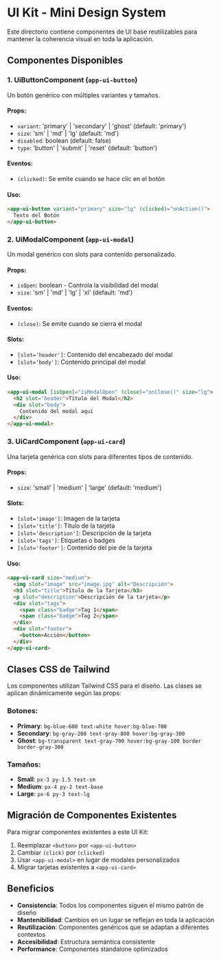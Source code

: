 # UI Kit - Mini Design System

Este directorio contiene componentes de UI base reutilizables para mantener la coherencia visual en toda la aplicación.

## Componentes Disponibles

### 1. UiButtonComponent (`app-ui-button`)

Un botón genérico con múltiples variantes y tamaños.

#### Props:
- `variant`: 'primary' | 'secondary' | 'ghost' (default: 'primary')
- `size`: 'sm' | 'md' | 'lg' (default: 'md')
- `disabled`: boolean (default: false)
- `type`: 'button' | 'submit' | 'reset' (default: 'button')

#### Eventos:
- `(clicked)`: Se emite cuando se hace clic en el botón

#### Uso:
```html
<app-ui-button variant="primary" size="lg" (clicked)="onAction()">
  Texto del Botón
</app-ui-button>
```

### 2. UiModalComponent (`app-ui-modal`)

Un modal genérico con slots para contenido personalizado.

#### Props:
- `isOpen`: boolean - Controla la visibilidad del modal
- `size`: 'sm' | 'md' | 'lg' | 'xl' (default: 'md')

#### Eventos:
- `(close)`: Se emite cuando se cierra el modal

#### Slots:
- `[slot='header']`: Contenido del encabezado del modal
- `[slot='body']`: Contenido principal del modal

#### Uso:
```html
<app-ui-modal [isOpen]="isModalOpen" (close)="onClose()" size="lg">
  <h2 slot="header">Título del Modal</h2>
  <div slot="body">
    Contenido del modal aquí
  </div>
</app-ui-modal>
```

### 3. UiCardComponent (`app-ui-card`)

Una tarjeta genérica con slots para diferentes tipos de contenido.

#### Props:
- `size`: 'small' | 'medium' | 'large' (default: 'medium')

#### Slots:
- `[slot='image']`: Imagen de la tarjeta
- `[slot='title']`: Título de la tarjeta
- `[slot='description']`: Descripción de la tarjeta
- `[slot='tags']`: Etiquetas o badges
- `[slot='footer']`: Contenido del pie de la tarjeta

#### Uso:
```html
<app-ui-card size="medium">
  <img slot="image" src="image.jpg" alt="Descripción">
  <h3 slot="title">Título de la Tarjeta</h3>
  <p slot="description">Descripción de la tarjeta</p>
  <div slot="tags">
    <span class="badge">Tag 1</span>
    <span class="badge">Tag 2</span>
  </div>
  <div slot="footer">
    <button>Acción</button>
  </div>
</app-ui-card>
```

## Clases CSS de Tailwind

Los componentes utilizan Tailwind CSS para el diseño. Las clases se aplican dinámicamente según las props:

### Botones:
- **Primary**: `bg-blue-600 text-white hover:bg-blue-700`
- **Secondary**: `bg-gray-200 text-gray-800 hover:bg-gray-300`
- **Ghost**: `bg-transparent text-gray-700 hover:bg-gray-100 border border-gray-300`

### Tamaños:
- **Small**: `px-3 py-1.5 text-sm`
- **Medium**: `px-4 py-2 text-base`
- **Large**: `px-6 py-3 text-lg`

## Migración de Componentes Existentes

Para migrar componentes existentes a este UI Kit:

1. Reemplazar `<button>` por `<app-ui-button>`
2. Cambiar `(click)` por `(clicked)`
3. Usar `<app-ui-modal>` en lugar de modales personalizados
4. Migrar tarjetas existentes a `<app-ui-card>`

## Beneficios

- **Consistencia**: Todos los componentes siguen el mismo patrón de diseño
- **Mantenibilidad**: Cambios en un lugar se reflejan en toda la aplicación
- **Reutilización**: Componentes genéricos que se adaptan a diferentes contextos
- **Accesibilidad**: Estructura semántica consistente
- **Performance**: Componentes standalone optimizados
